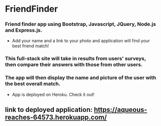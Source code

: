 # FriendFinder
### Friend finder app using Bootstrap, Javascript, JQuery, Node.js and Express.js. 
* Add your name and a link to your photo and application will find your best friend match!
### This full-stack site will take in results from users' surveys, then compare their answers with those from other users. 
### The app will then display the name and picture of the user with the best overall match.
* App is deployed on Heroku. Check it out!
## link to deployed application: https://aqueous-reaches-64573.herokuapp.com/
